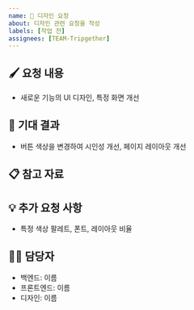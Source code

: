 ```yaml
---
name: 🎨 디자인 요청
about: 디자인 관련 요청을 작성
labels: [작업 전]
assignees: [TEAM-Tripgether]
---
```


<!--📚 GitHub 이슈 작성 템플릿 -->
<!-- 필요한 제목을 복사 붙여넣기하여 사용해주세요!
🎨 [디자인][카테고리] 무슨 부분 디자인 요청
🔥 [긴급]
⌛ [~월/일]
-->

🖌️ 요청 내용
---
<!-- 요청하는 디자인의 목적과 요구사항을 간단히 설명해주세요 -->

- 새로운 기능의 UI 디자인, 특정 화면 개선

🎯 기대 결과
---
<!-- 디자인이 적용된 후 예상되는 결과를 명확히 작성해주세요. -->

- 버튼 색상을 변경하여 시인성 개선, 페이지 레이아웃 개선

📋 참고 자료
---
<!-- 기존 디자인 참고 링크, 피그마, 이미지 파일 등등 첨부 -->

💡 추가 요청 사항
---
<!-- 추가적으로 필요한 요소나 고려해야 할 점을 작성해주세요 -->

- 특정 색상 팔레트, 폰트, 레이아웃 비율

🙋‍♂️ 담당자
---

- 백엔드: 이름
- 프론트엔드: 이름
- 디자인: 이름

